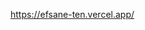 <!-- Input'taki değişiklikleri onChange olayı aracılığıyla dinleyebilirsiniz. Diğer birçok şeyin yanı sıra, olay hedeflenen input'un değerini içerir, bu yüzden sadece onu tutmanız ve playerName'in değeri olarak ayarlamanız gerekir.

Bu sadece input değerinin state (bu durumda playerName) tarafından kontrol edildiği anlamına gelir. Bir inputun değeri, ona bir "value" niteliği eklenerek tanımlanabilir. Daha sonra değeri, neye eşit olduğunu söylerseniz o olacaktır. Bu durumda, bunun playerName olmasını istiyoruz -->
https://efsane-ten.vercel.app/

